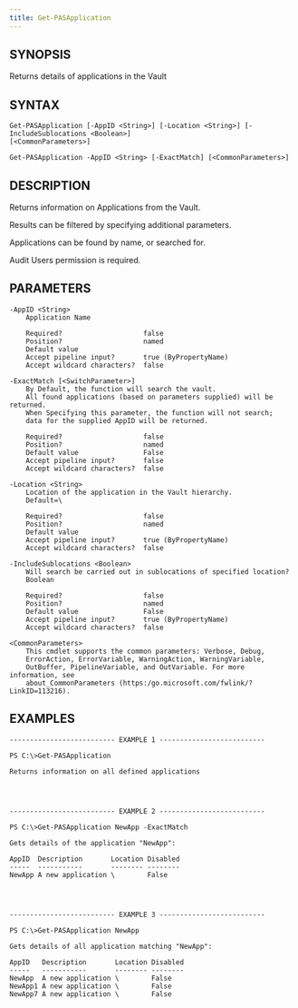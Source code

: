 ```yaml
---
title: Get-PASApplication
---
```


## SYNOPSIS

Returns details of applications in the Vault

## SYNTAX

    Get-PASApplication [-AppID <String>] [-Location <String>] [-IncludeSublocations <Boolean>]
    [<CommonParameters>]

    Get-PASApplication -AppID <String> [-ExactMatch] [<CommonParameters>]

## DESCRIPTION

Returns information on Applications from the Vault.

Results can be filtered by specifying additional parameters.

Applications can be found by name, or searched for.

Audit Users permission is required.

## PARAMETERS

    -AppID <String>
        Application Name

        Required?                    false
        Position?                    named
        Default value
        Accept pipeline input?       true (ByPropertyName)
        Accept wildcard characters?  false

    -ExactMatch [<SwitchParameter>]
        By Default, the function will search the vault.
        All found applications (based on parameters supplied) will be returned.
        When Specifying this parameter, the function will not search;
        data for the supplied AppID will be returned.

        Required?                    false
        Position?                    named
        Default value                False
        Accept pipeline input?       false
        Accept wildcard characters?  false

    -Location <String>
        Location of the application in the Vault hierarchy.
        Default=\

        Required?                    false
        Position?                    named
        Default value
        Accept pipeline input?       true (ByPropertyName)
        Accept wildcard characters?  false

    -IncludeSublocations <Boolean>
        Will search be carried out in sublocations of specified location?
        Boolean

        Required?                    false
        Position?                    named
        Default value                False
        Accept pipeline input?       true (ByPropertyName)
        Accept wildcard characters?  false

    <CommonParameters>
        This cmdlet supports the common parameters: Verbose, Debug,
        ErrorAction, ErrorVariable, WarningAction, WarningVariable,
        OutBuffer, PipelineVariable, and OutVariable. For more information, see
        about_CommonParameters (https:/go.microsoft.com/fwlink/?LinkID=113216).

## EXAMPLES

    -------------------------- EXAMPLE 1 --------------------------

    PS C:\>Get-PASApplication

    Returns information on all defined applications




    -------------------------- EXAMPLE 2 --------------------------

    PS C:\>Get-PASApplication NewApp -ExactMatch

    Gets details of the application "NewApp":

    AppID  Description       Location Disabled
    -----  -----------       -------- --------
    NewApp A new application \        False




    -------------------------- EXAMPLE 3 --------------------------

    PS C:\>Get-PASApplication NewApp

    Gets details of all application matching "NewApp":

    AppID   Description       Location Disabled
    -----   -----------       -------- --------
    NewApp  A new application \        False
    NewApp1 A new application \        False
    NewApp7 A new application \        False
